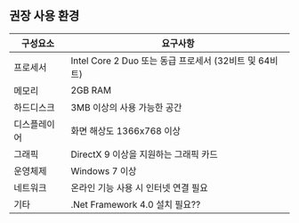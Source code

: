 ## 권장 사용 환경


 구성요소 | 요구사항 
-----|-----
프로세서 | Intel Core 2 Duo 또는 동급 프로세서 (32비트 및 64비트)
메모리 | 2GB RAM
하드디스크 | 3MB 이상의 사용 가능한 공간
디스플레이어 | 화면 해상도 1366x768 이상
그래픽 | DirectX 9 이상을 지원하는 그래픽 카드
운영체제 | 	Windows 7 이상
네트워크 | 온라인 기능 사용 시 인터넷 연결 필요
기타 | .Net Framework 4.0 설치 필요??
